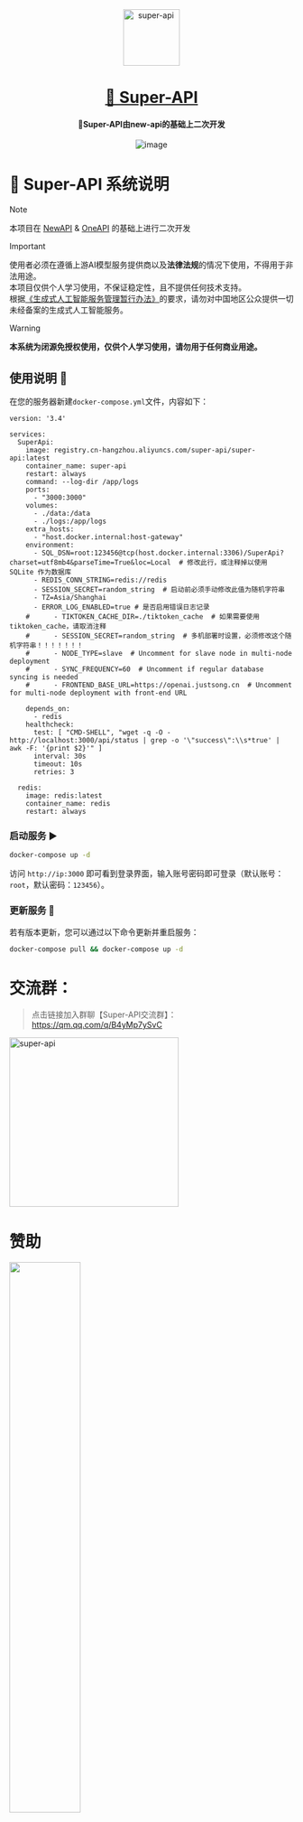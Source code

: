 <div align="center">

<img src="public/logo.png" width="100" height="100" alt="super-api">

# [🥳 Super-API](https://api-demo.zyox.top/)

#### 🚀Super-API由new-api的基础上二次开发


![image](https://github.com/user-attachments/assets/37b3d1dd-7e2c-45f5-ad31-3d3af1b5ba5e)
</div>

# 🚀 Super-API 系统说明
> [!NOTE]  
> 本项目在 [NewAPI](https://github.com/Calcium-Ion/new-api) & [OneAPI](https://github.com/songquanpeng/one-api) 的基础上进行二次开发

> [!IMPORTANT]  
> 使用者必须在遵循上游AI模型服务提供商以及**法律法规**的情况下使用，不得用于非法用途。  
> 本项目仅供个人学习使用，不保证稳定性，且不提供任何技术支持。  
> 根据[《生成式人工智能服务管理暂行办法》](http://www.cac.gov.cn/2023-07/13/c_1690898327029107.htm)的要求，请勿对中国地区公众提供一切未经备案的生成式人工智能服务。

> [!WARNING]  
> **本系统为闭源免授权使用，仅供个人学习使用，请勿用于任何商业用途。**

## 使用说明 🚀

在您的服务器新建`docker-compose.yml`文件，内容如下：
```
version: '3.4'

services:
  SuperApi:
    image: registry.cn-hangzhou.aliyuncs.com/super-api/super-api:latest
    container_name: super-api
    restart: always
    command: --log-dir /app/logs
    ports:
      - "3000:3000"
    volumes:
      - ./data:/data
      - ./logs:/app/logs
    extra_hosts:
      - "host.docker.internal:host-gateway"
    environment:
      - SQL_DSN=root:123456@tcp(host.docker.internal:3306)/SuperApi?charset=utf8mb4&parseTime=True&loc=Local  # 修改此行，或注释掉以使用 SQLite 作为数据库
      - REDIS_CONN_STRING=redis://redis
      - SESSION_SECRET=random_string  # 启动前必须手动修改此值为随机字符串
      - TZ=Asia/Shanghai
      - ERROR_LOG_ENABLED=true # 是否启用错误日志记录
    #      - TIKTOKEN_CACHE_DIR=./tiktoken_cache  # 如果需要使用tiktoken_cache，请取消注释
    #      - SESSION_SECRET=random_string  # 多机部署时设置，必须修改这个随机字符串！！！！！！！
    #      - NODE_TYPE=slave  # Uncomment for slave node in multi-node deployment
    #      - SYNC_FREQUENCY=60  # Uncomment if regular database syncing is needed
    #      - FRONTEND_BASE_URL=https://openai.justsong.cn  # Uncomment for multi-node deployment with front-end URL

    depends_on:
      - redis
    healthcheck:
      test: [ "CMD-SHELL", "wget -q -O - http://localhost:3000/api/status | grep -o '\"success\":\\s*true' | awk -F: '{print $2}'" ]
      interval: 30s
      timeout: 10s
      retries: 3

  redis:
    image: redis:latest
    container_name: redis
    restart: always
```

### 启动服务 ▶️

```bash
docker-compose up -d
```

访问 `http://ip:3000` 即可看到登录界面，输入账号密码即可登录（默认账号：`root`，默认密码：`123456`）。

### 更新服务 🔄

若有版本更新，您可以通过以下命令更新并重启服务：

```bash
docker-compose pull && docker-compose up -d
```

# 交流群：
> 点击链接加入群聊【Super-API交流群】：https://qm.qq.com/q/B4yMp7ySvC

<img src="https://github.com/user-attachments/assets/83c6ef42-5e75-433f-8cb8-d9faae03356e" width="300" alt="super-api">


# 赞助
<img src="https://github.com/user-attachments/assets/616b2a4a-8f5e-42b5-80f1-96c0f7cce0b8" style="width: 50%;" />

<img src="https://github.com/user-attachments/assets/14aee931-046a-40a0-af60-58003c14e819" style="width: 50%;" />


## 1. 界面全面重构 🎨

### 1.1 整体优化 ✨
- 🔄 全面重构UI，优化显示逻辑，加快网页访问速度
- ⚡ 优化后端响应性能
- 📱 统一应用页面布局，增加页面容器通用样式
- 🌈 优化页面加载动画，提升用户体验

### 1.2 导航栏重构 🧭
- 🌟 重构顶部和侧边栏，采用毛玻璃效果设计
- 🔧 支持自定义菜单功能，可设置显示位置（顶部/侧边栏）
- 📱 优化移动端适配，改进滚动体验
- 📢 增加公告按钮，便于用户随时查看系统通知
- 🌓 去除黑夜模式功能

## 2. 模型广场页面升级 🤖

- 🎯 重构模型广场页面，提升用户体验和功能完整性
- 🏷️ 增加模型标签系统，便于快速筛选和识别模型类型
- 📝 添加详细模型说明，帮助用户了解模型能力和使用场景
- 🎮 新增模型体验功能（游乐场），支持直接测试模型效果
- 🏢 展示模型厂商信息，便于用户识别不同来源的模型

## 3. 对话功能增强 💬

- 🔄 对话页面重构，界面更加简洁直观
- ⚡ 新增一键配置功能，快速设置模型参数
- 📜 优化对话历史记录展示
- ⚙️ 支持更多模型参数设置

## 4. 工作台页面 📊

全新工作台页面支持多款卡片组件：
- 🔌 API地址卡片：显示和管理API接口信息
- 📡 线路监控卡片：实时监控API服务状态
- 📂 折叠面板卡片：组织显示复杂信息
- 🖼️ iframe内嵌卡片：支持嵌入外部网页内容
- 📈 模型消耗图表：可视化展示模型使用情况
- 📊 调用次数图表：统计API调用频率
- 📢 系统公告卡片：展示重要系统通知
- 🌐 自定义HTML卡片：支持自定义内容
- 📄 自定义Markdown卡片：支持富文本内容展示
- ✅ 签到卡片：用户每日签到获取奖励

卡片支持全面自定义：
- 📐 可设置卡片大小
- 🔄 可调整卡片方向
- ✏️ 可修改卡片名称
- 💡 可添加卡片说明

## 5. MidJourney功能增强 🎨

### 5.1 模式选择优化 🎛️
- 🆕 新增多种模式选择方式：
  - ⚙️ 支持在令牌设置中配置默认模式
  - 🔍 自动识别提示词内的模式参数
  - 🛣️ 支持使用特定路径（如：/mj-fast/mj）指定模式
- 🔝 模式优先级：路径模式 > 令牌模式 > 提示词模式 > 默认fast模式

### 5.2 图片代理功能 🖼️
- 🔄 增加MJ图片代理地址配置
- 🔄 支持在后台配置多个代理地址轮换使用
- 🔑 支持令牌级别代理设置
- 🔍 绘图日志增加使用代理查看图片功能
- ⚡ 优化图片加载体验

## 6. Suno音乐功能优化 🎵

- 🔄 重构人物查询返回格式，适配大部分AI系统
- 📤 增加音乐上传接口（suno_upload）
  - 🔗 支持通过URL上传音频文件
  - 📁 支持直接上传音频文件
- 🔔 增加回调功能（notifyhook）
- 💰 支持在运营设置中配置收费价格
- 🎵 优化音乐生成和查询体验

## 7. 公告系统升级 📢

- 📑 支持设置多个公告
- ⏱️ 公告可配置开始时间/结束时间
- 📌 可设置公告标题和类型（信息、成功、警告、错误）
- 👁️ 可控制公告显示状态
- ⏰ 支持"24小时内不自动弹出"功能
- 🌐 公告支持HTML富文本内容

## 8. 钱包与支付优化 💰

- 🔄 全面重构钱包页面，增加宣传栏
- 🎁 新增套餐支付功能，支持设置折扣
- 🎫 增加兑换码购买入口
- 💳 优化充值和消费流程
- 🖥️ 可视化配置套餐界面，无需编辑JSON

## 9. 其他新功能 🎯  

### 9.1 签到系统 📅  
- ✅ 新增每日签到功能  
- 🎮 支持在工作台配置签到卡片  
- 🎁 签到可获取奖励（积分、代金券、模型权限等）  
- ⏳ 支持补签功能（需消耗额外资源）  

### 9.2 用户协议与隐私 📜  
- ✓ 登录时需要勾选隐私策略和服务条款  
- 📃 优化协议展示（支持Markdown格式 & 多语言版本）  

### 9.3 邮件优化 📧  
- 🎨 优化邮件模板样式（支持可视化编辑）  
- 📨 提升邮件通知体验（可自定义触发条件）  

### 9.4 标签功能 🏷️  
- 🆕 增加标签系统，用于分类和标记（用户/订单/内容）  
- 🎨 标签支持自定义设置：  
  - 📝 可设置文字内容 + ICON  
  - 🎨 可配置标签颜色（支持RGB）  
  - 🌈 可设置背景色 & 文字颜色  
  - 🔄 自动优化色彩对比度  

### 9.5 邀请充值奖励 🎁（新增）  
- 💰 支持邀请好友充值返利（可设多级奖励）  
- ⚙️ 可配置奖励比例、上限及有效期  

### 9.6 API 专用页面 🌐（新增）  
- 🔧 支持独立API域名（仅接受API请求，隐藏前端）  
- 🛠️ 可自定义Logo、标题、页面内容  

### 9.7 礼品码功能 🎟️（新增）  
- 🎁 支持生成礼品码（可设有效期 & 使用次数）  
- 📊 可关联奖励（积分、代金券、模型权限等）  

---

## 10. SEO优化 🔍  

- 📋 添加SEO描述和关键字设置  
- 🎨 支持自定义全局顶部样式  
- 📝 支持全局底部脚本设置  
- 📊 优化页面元数据（提升搜索引擎收录）  

# 预览图：
![image](https://github.com/user-attachments/assets/e59acf87-4b64-4f43-b648-3bf03752ce18)

![image](https://github.com/user-attachments/assets/4f742cf1-f68e-4b11-b0b4-783b30aa9080)
![image](https://github.com/user-attachments/assets/6f3c7c3b-a058-491d-9b72-621e5d1204a1)
![image](https://github.com/user-attachments/assets/ea3b4c75-f527-4676-8fdb-3784b98b2106)
![image](https://github.com/user-attachments/assets/d9df0104-9501-49da-9d0e-c14fcc67a0cd)

![image](https://github.com/user-attachments/assets/0172008f-6c56-41c7-adde-d3ff20eaf046)
![image](https://github.com/user-attachments/assets/91d81c57-8b03-44c4-b52c-1e7ac2b85d01)
![image](https://github.com/user-attachments/assets/a5679279-5159-4ee4-80fa-70ea0e72659b)

![image](https://github.com/user-attachments/assets/15035468-dc49-49e8-98e7-df332793d97a)
![image](https://github.com/user-attachments/assets/861a7605-83ab-4907-9e5c-a57bb720a1ed)
![image](https://github.com/user-attachments/assets/3080811c-c994-49a8-8f93-c37f1eba3819)
![image](https://github.com/user-attachments/assets/3c957691-cacb-4d45-8cd1-2ade46a6e981)


![image](https://github.com/user-attachments/assets/eefb57af-2af8-422c-a06f-6613c1b72bc4)

![image](https://github.com/user-attachments/assets/1c008704-29a7-46b7-9980-b4b099c67a22)

